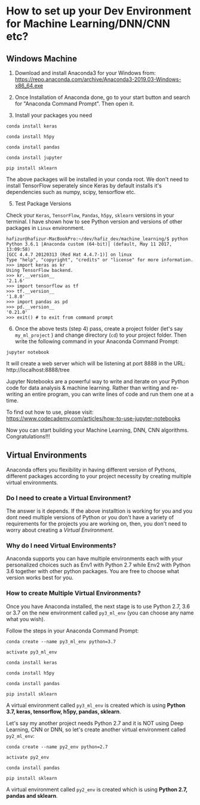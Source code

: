 
# How to set up your Dev Environment for Machine Learning/DNN/CNN etc?

## Windows Machine

1. Download and install Anaconda3 for your Windows from:
https://repo.anaconda.com/archive/Anaconda3-2019.03-Windows-x86_64.exe
2. Once Installation of Anaconda done, go to your start button and search for "Anaconda Command Prompt". Then open it.

3. Install your packages you need
```
conda install keras

conda install h5py 

conda install pandas

conda install jupyter

pip install sklearn
```
The above packages will be installed in your conda root. We don't need to install TensorFlow seperately since Keras by default installs it's dependencies such as numpy, scipy, tensorflow etc.

5. Test Package Versions

Check your `Keras`, `TensorFlow`, `Pandas`, `h5py`, `sklearn` versions in your terminal. I have shown how to see Python version and versions of other packages in `Linux` environment. 
```
hafizur@hafizur-MacBookPro:~/dev/hafiz_dev/machine_learning/$ python
Python 3.6.1 |Anaconda custom (64-bit)| (default, May 11 2017, 13:09:58)
[GCC 4.4.7 20120313 (Red Hat 4.4.7-1)] on linux
Type "help", "copyright", "credits" or "license" for more information.
>>> import keras as kr
Using TensorFlow backend.
>>> kr.__version__
'2.1.6'
>>> import tensorflow as tf
>>> tf.__version__
'1.8.0'
>>> import pandas as pd
>>> pd.__version__
'0.21.0'
>>> exit() # to exit from command prompt
```
6. Once the above tests (step 4) pass, create a project folder (let's say `my_ml_project` ) and change directory (`cd`) to your project folder. Then write the following command in your Anaconda Command Prompt:
```
jupyter notebook
```
It will create a web server which will be listening at port 8888 in the URL: http://localhost:8888/tree

Jupyter Notebooks are a powerful way to write and iterate on your Python code for data analysis & machine learning. Rather than writing and re-writing an entire program, you can write lines of code and run them one at a time. 

To find out how to use, please visit: https://www.codecademy.com/articles/how-to-use-jupyter-notebooks

Now you can start building your Machine Learning, DNN, CNN algorithms. Congratulations!!!

## Virtual Environments
Anaconda offers you flexibility in having different version of Pythons, different packages according to your project necessity by creating multiple virtual environments.

### Do I need to create a Virtual Environment?
The answer is it depends. If the above installtion is working for you and you dont need multiple versions of Python or you don't have a variety of requirements for the projects you are working on, then, you don't need to worry about creating a *Virtual Environment*. 

### Why do I need Virtual Environments?
Anaconda supports you can have multiple environments each with your personalized choices such as Env1 with Python 2.7 while Env2 with Python 3.6 together with other python packages. You are free to choose what version works best for you. 

### How to create Multiple Virtual Environments?

Once you have Anaconda installed, the next stage is to use Python 2.7, 3.6 or 3.7 on the new environment called `py3_ml_env` (you can choose any name what you wish).

Follow the steps in your Anaconda Command Prompt:
```
conda create --name py3_ml_env python=3.7

activate py3_ml_env

conda install keras

conda install h5py 

conda install pandas

pip install sklearn
```
A virtual environment called `py3_ml_env` is created which is using **Python 3.7, keras, tensorflow, h5py, pandas, sklearn**.

Let's say my another project needs Python 2.7 and it is NOT using Deep Learning, CNN or DNN, so let's create another virtual environment called `py2_ml_env`:
```
conda create --name py2_env python=2.7

activate py2_env

conda install pandas

pip install sklearn
```
A virtual environment called `py2_env` is created which is using **Python 2.7, pandas and sklearn**.

